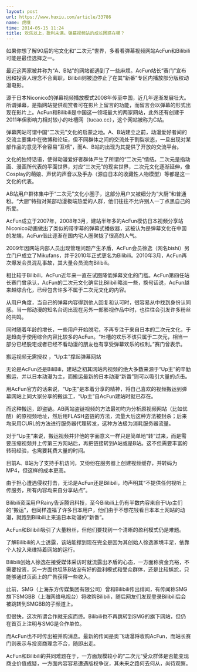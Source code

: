 ```yaml
---
layout: post
url: https://www.huxiu.com/article/33786
name: 虎嗅
time: 2014-05-15 11:24
title: 欢乐以上，盈利未满。弹幕视频站的成长困惑在哪？
---
```

如果你想了解90后的宅文化和“二次元”世界，多看看弹幕视频网站AcFun和Bilibili可能是最佳选择之一。

最近这两家被并称为“A、B站”的网站都遇到了一些麻烦。AcFun站长“赛门”宣布因和投资人理念不合离职，Bilibili则被迫停止了在其“新番”专区内播放部分版权动漫电影。

源于日本Niconico的弹幕视频播放模式2008年传至中国，近几年逐渐发展壮大。所谓弹幕，是指网站提供观赏者可在影片上留言的功能，而留言会以弹幕的形式出现在影片上。AcFun和Bilibili是中国这一领域最大的两家网站，此外还有创建于2011年但影响力相对较小的吐槽网（tucao.cc），这个网站被称为C站。

弹幕网站可谓中国“二次元”文化的启蒙之地。A、B站建立之前，动漫爱好者间的交流主要集中在微博和论坛，但不同群体之间的交流处于割裂状态，一旦出现对某部作品的意见不合容易“互喷”，而A、B站的出现为其提供了开放的交流平台。

文化的独特话语，使得动漫爱好者群体产生了所谓的“二次元”情结。二次元是指动画、漫画所代表的平面世界，对应“三次元”的现实世界，二次元文化逐渐延伸，像Cosplay的萌娘、声优的声音以及手办（源自日本的收藏性人物模型）等都是这一文化的代表。

AB站用户群体集中于“二次元”文化小圈子，这部分用户又被细分为“大厨”和普通粉。“大厨”特指对某部动漫极端热爱的人群，他们往往不允许别人一丁点黑自己的所爱。

AcFun成立于2007年，2008年3月，建站半年多的AcFun模仿日本视频分享站Niconico动画做出了类似的带字幕的弹幕式播放器，这被认为是弹幕文化在中国的发端，AcFun借此逐渐在国内宅人圈聚拢了很高的人气。

2009年因网站内部人员出现管理问题产生矛盾，AcFun会员徐逸（网名bishi）另立门户成立了Mikufans，并于2010年正式更名为Bilibili。2010年3月，AcFun再次爆发会员混乱事故，其大量会员流向Bilibili。

相比较于Bilibili，AcFun近年来一直在试图降低弹幕文化的门槛。AcFun第四任站长赛门曾承认，AcFun的二次元文化确实比Bilibili略淡一些，换句话说，AcFun越来越综合化，已经包含许多不属于二次元文化的内容。

从用户角度，当自己的弹幕内容得到他人回复和认可时，很容易从中找到身份认同感。当一部动漫的知名台词出现在另外一部影视作品中时，也往往会引发许多粉丝的共鸣。

同时随着年龄的增长，一些用户开始脱宅，不再专注于来自日本的二次元文化，于是趋向于使用综合内容比较多的AcFun。“吐槽的欢乐不该只属于二次元，相当一部分已经脱宅或者已经不看动漫的朋友也有享受弹幕欢乐的权利。”赛门曾表示。

搬运视频无需授权 ，“Up主”撑起弹幕网站

无论是AcFun还是BiliBili，建站之初其网站内视频的绝大多数来源于“Up主”的辛勤搬运，并以日本动漫为主，而搬运最新的日本动漫“新番”则可以吸引大量的点击。

用AcFun官方的话来说，“Up主”是本着分享的精神，将自己喜欢的视频搬运到弹幕网站上同大家分享的搬运工，“Up主”自AcFun建站时就已存在。

而这种搬运，即盗链。AB两站盗链视频的方法最初均为分析原视频网站（比如优酷）的原视频地址，然后用FLASH盗链的方法，流量大后这种方法被封杀；后来均采用CURL的方法进行服务器代理转发，这种方法极为消耗服务器流量。

对于“Up主”来说，搬运视频并非他的字面意义一样只是简单地“转”过来，而是需要压缩视频并上传第三方网站后，再把链接转到A站或是B站。这不但需要丰富的转码经验，也需要耗费大量的时间。

目前A、B站为了支持手机访问，又纷纷在服务器上创建视频缓存，并转码为MP4，但这样的成本更高。

由于担心遭遇侵权打击，无论是AcFun还是Bilibili，均声明其“不提供任何视听上传服务，所有内容均来自分享站点”。

Bilibili资深用户Rainy告诉腾讯科技，至今Bilibili上仍有半数内容来自于Up主们的“搬运”，也同样造福了许多日本用户，他们由于不想花钱看日本本土网站的动漫，就跑到Bilibili上来追日本动漫的“新番”。

AcFun和Bilibili吸引了大量粉丝，但他们要找到一个清晰的盈利模式仍是难题。

了解Bilibili的人士透露，该站能撑到现在完全是因为其创始人徐逸家境丰足，依靠个人投入来维持着网站的运行。

Bilibili创始人徐逸在接受媒体采访时就流露出矛盾的心态，一方面称资金充裕，不需要投资，另一方面也坦陈B站没有好的盈利模式和受众群体，还是比较尴尬，只能够通过页面上的广告获得一些收入。

此前，SMG（上海东方传媒集团有限公司）曾和Bilibili传出绯闻，有传闻称SMG旗下SMGBB（上海网络电视台）将收购Bilibili，随后网友们发现登录Bilibili后会被跳转到SMGBB的子频道上。

但很快，这次所谓合作就无疾而终。Bilibili也不再跳转到SMG的旗下网站，但仍在首页上注明与SMG是合作单位。

而AcFun也不时传出被并购消息。最新的传闻是奥飞动漫将收购AcFun，而站长赛门则表示与投资商理念不合，随即出走。

AcFun和Bilibili的共同难题在于，一方面规模较小的“二次元”受众群体是否能变现商业价值成疑，一方面内容容易遭遇版权争议，其未来之路何去何从，尚待观察。

